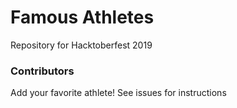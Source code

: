 # Famous Athletes

Repository for Hacktoberfest 2019

### Contributors

Add your favorite athlete! See issues for instructions
